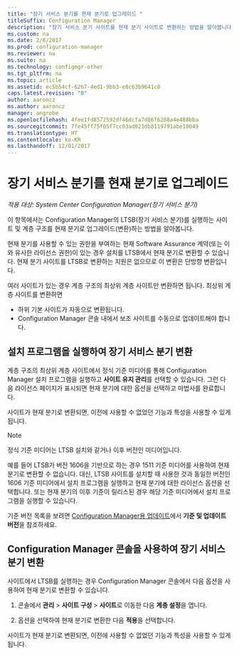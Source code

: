 ```yaml
---
title: "장기 서비스 분기를 현재 분기로 업그레이드 "
titleSuffix: Configuration Manager
description: "장기 서비스 분기 사이트를 현재 분기 사이트로 변환하는 방법을 알아봅니다."
ms.custom: na
ms.date: 2/8/2017
ms.prod: configuration-manager
ms.reviewer: na
ms.suite: na
ms.technology: configmgr-other
ms.tgt_pltfrm: na
ms.topic: article
ms.assetid: ec5b54cf-62b7-4ed1-9bb3-e8c63b9641c8
caps.latest.revision: "0"
author: aaroncz
ms.author: aaroncz
manager: angrobe
ms.openlocfilehash: 4fee1fd8572592df46dcfa7d86f6288a4e488bba
ms.sourcegitcommit: 7fe45ff75f05f7cc03ad021db8119791abe18049
ms.translationtype: HT
ms.contentlocale: ko-KR
ms.lasthandoff: 12/01/2017
---
```

# <a name="upgrade-the-long-term-servicing-branch-to-the-current-branch"></a>장기 서비스 분기를 현재 분기로 업그레이드

*적용 대상: System Center Configuration Manager(장기 서비스 분기)*

이 항목에서는 Configuration Manager의 LTSB(장기 서비스 분기)를 실행하는 사이트 및 계층 구조를 현재 분기로 업그레이드(변환)하는 방법을 알아봅니다.

현재 분기를 사용할 수 있는 권한을 부여하는 현재 Software Assurance 계약(또는 이와 유사한 라이선스 권한)이 있는 경우 설치를 LTSB에서 현재 분기로 변환할 수 있습니다.  현재 분기 사이트를 LTSB로 변환하는 지원은 없으므로 이 변환은 단방향 변환입니다.

여러 사이트가 있는 경우 계층 구조의 최상위 계층 사이트만 변환하면 됩니다. 최상위 계층 사이트를 변환하면
- 하위 기본 사이트가 자동으로 변환됩니다.
-   Configuration Manager 콘솔 내에서 보조 사이트를 수동으로 업데이트해야 합니다.

## <a name="run-setup-to-convert-the-long-term-servicing-branch"></a>설치 프로그램을 실행하여 장기 서비스 분기 변환
계층 구조의 최상위 계층 사이트에서 정식 기준 미디어를 통해 Configuration Manager 설치 프로그램을 실행하고 **사이트 유지 관리**를 선택할 수 있습니다.  그런 다음 라이선스 페이지가 표시되면 현재 분기에 대한 옵션을 선택하고 마법사를 완료합니다.

사이트가 현재 분기로 변환되면, 이전에 사용할 수 없었던 기능과 특성을 사용할 수 있게 됩니다.

> [!NOTE]  
> 정식 기준 미디어는 LTSB 설치와 같거나 이후 버전인 미디어입니다.

예를 들어 LTSB가 버전 1606을 기반으로 하는 경우 1511 기준 미디어를 사용하여 현재 분기로 변환할 수 없습니다. 대신, LTSB 사이트를 설치할 때 사용한 것과 동일한 버전인 1606 기준 미디어에서 설치 프로그램을 실행하고 현재 분기에 대한 라이선스 옵션을 선택합니다.  또는 현재 분기의 이후 기준이 릴리스된 경우 해당 기준 미디어에서 설치 프로그램을 실행할 수 있습니다.

기준 버전 목록을 보려면 [Configuration Manager용 업데이트](/sccm/core/servers/manage/updates)에서 **기준 및 업데이트 버전**을 참조하세요.

## <a name="use-the-configuration-manager-console-to-convert-the-long-term-servicing-branch"></a>Configuration Manager 콘솔을 사용하여 장기 서비스 분기 변환
사이트에서 LTSB를 실행하는 경우 Configuration Manager 콘솔에서 다음 옵션을 사용하여 현재 분기로 변환할 수 있습니다.

 1. 콘솔에서 **관리** > **사이트 구성** > **사이트**로 이동한 다음 **계층 설정**을 엽니다.  

 2. 옵션을 선택하여 현재 분기로 변환한 다음 **적용**을 선택합니다.  

사이트가 현재 분기로 변환되면, 이전에 사용할 수 없었던 기능과 특성을 사용할 수 있게 됩니다.

